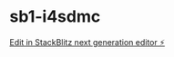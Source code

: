 # sb1-i4sdmc

[Edit in StackBlitz next generation editor ⚡️](https://stackblitz.com/~/github.com/Esteban92/sb1-i4sdmc)
